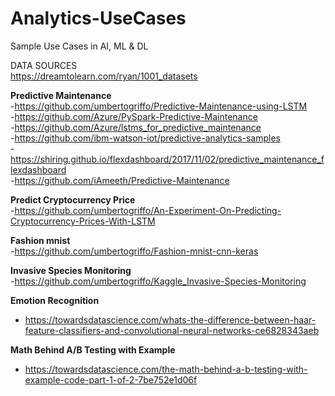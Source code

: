 # Analytics-UseCases
Sample Use Cases in AI, ML &amp; DL

DATA SOURCES  
https://dreamtolearn.com/ryan/1001_datasets  


<b>Predictive Maintenance</b>  
-https://github.com/umbertogriffo/Predictive-Maintenance-using-LSTM  
-https://github.com/Azure/PySpark-Predictive-Maintenance  
-https://github.com/Azure/lstms_for_predictive_maintenance  
-https://github.com/ibm-watson-iot/predictive-analytics-samples  
-https://shiring.github.io/flexdashboard/2017/11/02/predictive_maintenance_flexdashboard  
-https://github.com/iAmeeth/Predictive-Maintenance  

<b>Predict Cryptocurrency Price</b>  
-https://github.com/umbertogriffo/An-Experiment-On-Predicting-Cryptocurrency-Prices-With-LSTM  

<b>Fashion mnist</b>  
-https://github.com/umbertogriffo/Fashion-mnist-cnn-keras  

<b>Invasive Species Monitoring</b>  
-https://github.com/umbertogriffo/Kaggle_Invasive-Species-Monitoring  

<b>Emotion Recognition</b>  
* https://towardsdatascience.com/whats-the-difference-between-haar-feature-classifiers-and-convolutional-neural-networks-ce6828343aeb  

<b>Math Behind A/B Testing with Example</b>  
* https://towardsdatascience.com/the-math-behind-a-b-testing-with-example-code-part-1-of-2-7be752e1d06f  
